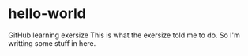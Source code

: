 # hello-world
GitHub learning exersize 
This is what the exersize told me to do. So I'm writting some stuff in here. 

